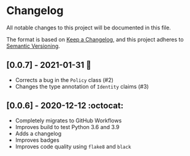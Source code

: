 # Changelog

All notable changes to this project will be documented in this file.

The format is based on [Keep a Changelog](https://keepachangelog.com/en/1.0.0/),
and this project adheres to [Semantic Versioning](https://semver.org/spec/v2.0.0.html).

## [0.0.7] - 2021-01-31 :grapes:
- Corrects a bug in the `Policy` class (#2)
- Changes the type annotation of `Identity` claims (#3)

## [0.0.6] - 2020-12-12 :octocat:
- Completely migrates to GitHub Workflows
- Improves build to test Python 3.6 and 3.9
- Adds a changelog
- Improves badges
- Improves code quality using `flake8` and `black`
